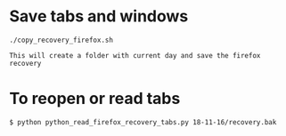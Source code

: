 # Save tabs and windows

    ./copy_recovery_firefox.sh

    This will create a folder with current day and save the firefox recovery

# To reopen or read tabs

    $ python python_read_firefox_recovery_tabs.py 18-11-16/recovery.bak

